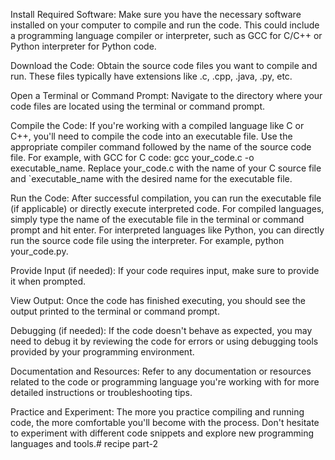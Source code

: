 Install Required Software: Make sure you have the necessary software installed on your computer to compile and run the code. This could include a programming language compiler or interpreter, such as GCC for C/C++ or Python interpreter for Python code.

Download the Code: Obtain the source code files you want to compile and run. These files typically have extensions like .c, .cpp, .java, .py, etc.

Open a Terminal or Command Prompt: Navigate to the directory where your code files are located using the terminal or command prompt.

Compile the Code: If you're working with a compiled language like C or C++, you'll need to compile the code into an executable file. Use the appropriate compiler command followed by the name of the source code file. For example, with GCC for C code: gcc your_code.c -o executable_name. Replace your_code.c with the name of your C source file and `executable_name with the desired name for the executable file.

Run the Code: After successful compilation, you can run the executable file (if applicable) or directly execute interpreted code. For compiled languages, simply type the name of the executable file in the terminal or command prompt and hit enter. For interpreted languages like Python, you can directly run the source code file using the interpreter. For example, python your_code.py.

Provide Input (if needed): If your code requires input, make sure to provide it when prompted.

View Output: Once the code has finished executing, you should see the output printed to the terminal or command prompt.

Debugging (if needed): If the code doesn't behave as expected, you may need to debug it by reviewing the code for errors or using debugging tools provided by your programming environment.

Documentation and Resources: Refer to any documentation or resources related to the code or programming language you're working with for more detailed instructions or troubleshooting tips.

Practice and Experiment: The more you practice compiling and running code, the more comfortable you'll become with the process. Don't hesitate to experiment with different code snippets and explore new programming languages and tools.# recipe part-2
